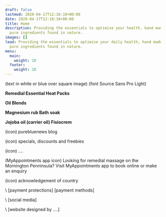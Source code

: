 ```yaml
---
draft: false
lastmod: 2020-04-17T12:18:10+00:00
date: 2020-04-17T12:18:10+00:00
title: Home
description: Providing the essentials to optimise your health, hand made from
  pure ingredients found in nature.
images: []
lead: Providing the essentials to optimise your daily health, hand made from
  pure ingredients found in nature.
menu:
  main:
    weight: 10
  footer:
    weight: 10
---
```



(text in white or blue over square image) (font Source Sans Pro Light)

**Remedial Essential                                                                 Heat Packs**

**Oil Blends**



**Magnesium rub                                                                   Bath soak**



**Jojoba oil (carrier oil)                                                          Fisiocrem**



(icon)  purebluenews blog

(icon)  specials, discounts and freebies

(icon)  ....

(MyAppointments app icon)  Looking for remedial massage on the Mornington Penninsula? Visit MyAppointments app to book online or make an enquiry

(icon)   acknowledgement of country



\    \[payment protections]                                                                 \[payment methods]

\    \[social media]

\    \[website designed by ....]